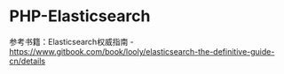 # PHP-Elasticsearch
参考书籍：Elasticsearch权威指南 - https://www.gitbook.com/book/looly/elasticsearch-the-definitive-guide-cn/details
